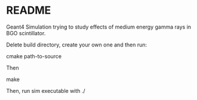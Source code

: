 # README
Geant4 Simulation trying to study effects of medium energy gamma rays in BGO scintillator.

Delete build directory, create your own one and then run:

cmake path-to-source

Then

make

Then, run sim executable with ./
